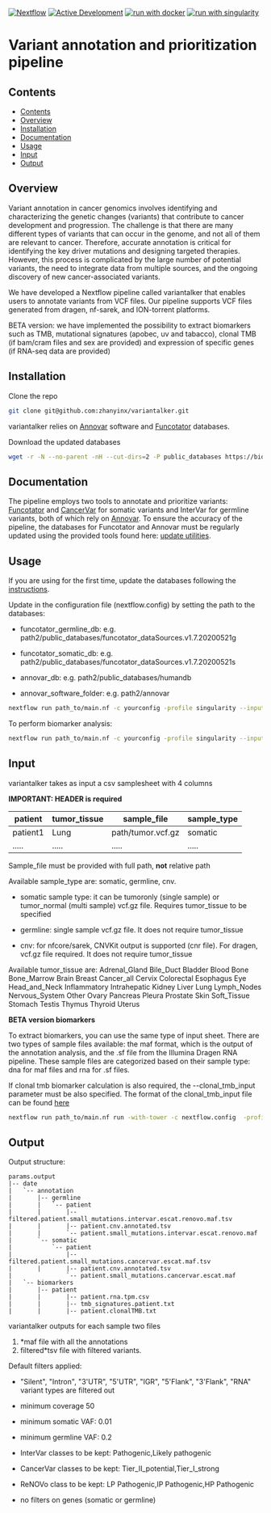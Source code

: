 [![Nextflow](https://img.shields.io/badge/nextflow%20DSL2-%E2%89%A522.10.1-23aa62.svg)](https://www.nextflow.io/)
[![Active Development](https://img.shields.io/badge/Maintenance%20Level-Actively%20Developed-brightgreen.svg)](https://gist.github.com/cheerfulstoic/d107229326a01ff0f333a1d3476e068d)
[![run with docker](https://img.shields.io/badge/run%20with-docker-0db7ed?labelColor=000000&logo=docker)](https://www.docker.com/)
[![run with singularity](https://img.shields.io/badge/run%20with-singularity-1d355c.svg?labelColor=000000)](https://sylabs.io/docs/)

# Variant annotation and prioritization pipeline

## Contents
- [Contents](#contents)
- [Overview](#overview)
- [Installation](#installation)
- [Documentation](#documentation)
- [Usage](#usage)
- [Input](#input)
- [Output](#output)

## Overview

Variant annotation in cancer genomics involves identifying and characterizing the genetic changes (variants) that contribute to cancer development and progression. The challenge is that there are many different types of variants that can occur in the genome, and not all of them are relevant to cancer. Therefore, accurate annotation is critical for identifying the key driver mutations and designing targeted therapies. However, this process is complicated by the large number of potential variants, the need to integrate data from multiple sources, and the ongoing discovery of new cancer-associated variants.

We have developed a Nextflow pipeline called variantalker that enables users to annotate variants from VCF files. Our pipeline supports VCF files generated from dragen, nf-sarek, and ION-torrent platforms.

BETA version: we have implemented the possibility to extract biomarkers such as TMB, mutational signatures (apobec, uv and tabacco), clonal TMB (if bam/cram files and sex are provided) and expression of specific genes (if RNA-seq data are provided)

## Installation
Clone the repo

```bash
git clone git@github.com:zhanyinx/variantalker.git
```

variantalker relies on [Annovar](https://annovar.openbioinformatics.org/en/latest/) software and [Funcotator](https://gatk.broadinstitute.org/hc/en-us/articles/360035889931-Funcotator-Information-and-Tutorial) databases.

Download the updated databases 

```bash
wget -r -N --no-parent -nH --cut-dirs=2 -P public_databases https://bioserver.ieo.it/repo/dima/ 
```

## Documentation

The pipeline employs two tools to annotate and prioritize variants: [Funcotator](https://gatk.broadinstitute.org/hc/en-us/articles/360035889931-Funcotator-Information-and-Tutorial) and [CancerVar](https://github.com/WGLab/CancerVar) for somatic variants and InterVar for germline variants, both of which rely on [Annovar](https://annovar.openbioinformatics.org/en/latest/). To ensure the accuracy of the pipeline, the databases for Funcotator and Annovar must be regularly updated using the provided tools found here: [update utilities](https://github.com/zhanyinx/variantalker/tree/main/update_db).


## Usage

If you are using for the first time, update the databases following the [instructions](https://github.com/zhanyinx/variantalker/tree/main/update_db). 

Update in the configuration file (nextflow.config) by setting the path to the databases:

- funcotator_germline_db: e.g. path2/public_databases/funcotator_dataSources.v1.7.20200521g

- funcotator_somatic_db: e.g. path2/public_databases/funcotator_dataSources.v1.7.20200521s

- annovar_db: e.g. path2/public_databases/humandb

- annovar_software_folder: e.g. path2/annovar


```bash
nextflow run path_to/main.nf -c yourconfig -profile singularity --input samplesheet.csv --output outdir
```

To perform biomarker analysis:

```bash
nextflow run path_to/main.nf -c yourconfig -profile singularity --input samplesheet.csv --output outdir --analysis biomarkers
```


## Input

variantalker takes as input a csv samplesheet with 4 columns



__IMPORTANT: HEADER is required__ 

| patient        | tumor_tissue   | sample_file       | sample_type  |
| -------------- | -------------- | ----------------- | -------------|
| patient1       | Lung           | path/tumor.vcf.gz | somatic      |
| .....          | .....          | .....             | .....        |

Sample_file must be provided with full path, __not__ relative path

Available sample_type are: somatic, germline, cnv. 

- somatic sample type: it can be tumoronly (single sample) or tumor_normal (multi sample) vcf.gz file. Requires tumor_tissue to be specified

- germline: single sample vcf.gz file. It does not require tumor_tissue

- cnv: for nfcore/sarek, CNVKit output is supported (cnr file). For dragen, vcf.gz file required. It does not require tumor_tissue 

Available tumor_tissue are: Adrenal_Gland Bile_Duct Bladder Blood Bone Bone_Marrow Brain Breast Cancer_all Cervix Colorectal Esophagus Eye Head_and_Neck Inflammatory Intrahepatic Kidney Liver Lung Lymph_Nodes Nervous_System Other Ovary Pancreas Pleura Prostate Skin Soft_Tissue Stomach Testis Thymus Thyroid Uterus

__BETA version biomarkers__

To extract biomarkers, you can use the same type of input sheet. There are two types of sample files available: the maf format, which is the output of the annotation analysis, and the .sf file from the Illumina Dragen RNA pipeline. These sample files are categorized based on their sample type: dna for maf files and rna for .sf files.

If clonal tmb biomarker calculation is also required, the --clonal_tmb_input parameter must be also specified.
The format of the clonal_tmb_input file can be found [here](https://github.com/zhanyinx/clonal_evolution#input)

```bash
nextflow run path_to/main.nf run -with-tower -c nextflow.config  -profile conda --input sample.csv --output variantalker_output/ --analysis biomarkers --clonal_tmb_input sample_clonal_tmb.csv
```


## Output

Output structure:

```
params.output
|-- date
|   `-- annotation
|       |-- germline
|       |   `-- patient
|       |       |-- filtered.patient.small_mutations.intervar.escat.renovo.maf.tsv
|       |       |-- patient.cnv.annotated.tsv
|       |       `-- patient.small_mutations.intervar.escat.renovo.maf
|       `-- somatic
|           `-- patient
|               |-- filtered.patient.small_mutations.cancervar.escat.maf.tsv
|       |       |-- patient.cnv.annotated.tsv
|               `-- patient.small_mutations.cancervar.escat.maf
|   `-- biomarkers
|       |-- patient
|       |       |-- patient.rna.tpm.csv
|       |       |-- tmb_signatures.patient.txt
|       |       |-- patient.clonalTMB.txt
```

variantalker outputs for each sample two files

1) *maf file with all the annotations
2) filtered*tsv file with filtered variants.

Default filters applied:

- "Silent", "Intron", "3'UTR", "5'UTR", "IGR", "5'Flank", "3'Flank", "RNA" variant types are filtered out

- minimum coverage 50

- minimum somatic VAF: 0.01

- minimum germline VAF: 0.2

- InterVar classes to be kept: Pathogenic,Likely pathogenic

- CancerVar classes to be kept: Tier_II_potential,Tier_I_strong

- ReNOVo class to be kept: LP Pathogenic,IP Pathogenic,HP Pathogenic

- no filters on genes (somatic or germline)
